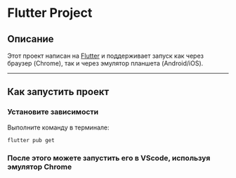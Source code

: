 # Flutter Project

## Описание

Этот проект написан на [Flutter](https://flutter.dev/) и поддерживает запуск как через браузер (Chrome), так и через эмулятор планшета (Android/iOS).

---

## Как запустить проект

### Установите зависимости
Выполните команду в терминале:

```bash
flutter pub get
```



### После этого можете запустить его в VScode, используя эмулятор Chrome
